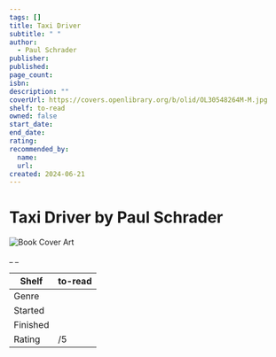 ```yaml
---
tags: []
title: Taxi Driver
subtitle: " "
author:
  - Paul Schrader
publisher:
published:
page_count:
isbn:
description: ""
coverUrl: https://covers.openlibrary.org/b/olid/OL30548264M-M.jpg
shelf: to-read
owned: false
start_date:
end_date:
rating:
recommended_by:
  name:
  url:
created: 2024-06-21
---
```


# Taxi Driver by Paul Schrader

![Book Cover Art](https://covers.openlibrary.org/b/olid/OL30548264M-M.jpg)

_ _

| Shelf | to-read |
| --- | --- |
| Genre |  |
| Started |  |
| Finished |  |
| Rating | /5 |


